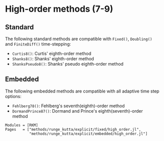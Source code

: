 
# High-order methods (7-9)

## Standard 

The following standard methods are compatible with `Fixed()`, `Doubling()` and `FiniteDiff()` time-stepping:

- `Curtis8()`: Curtis' eighth-order method
- `Shanks8()`: Shanks' eighth-order method
- `ShanksPseudo8()`: Shanks' pseudo eighth-order method

## Embedded 

The following embedded methods are compatible with all adaptive time step options:

- `Fehlberg78()`: Fehlberg's seventh(eighth)-order method
- `DormandPrince87()`: Dormand and Prince's eighth(seventh)-order method

```@autodocs
Modules = [RKM]
Pages   = ["methods/runge_kutta/explicit/fixed/high_order.jl", 
           "methods/runge_kutta/explicit/embedded/high_order.jl"]
```
